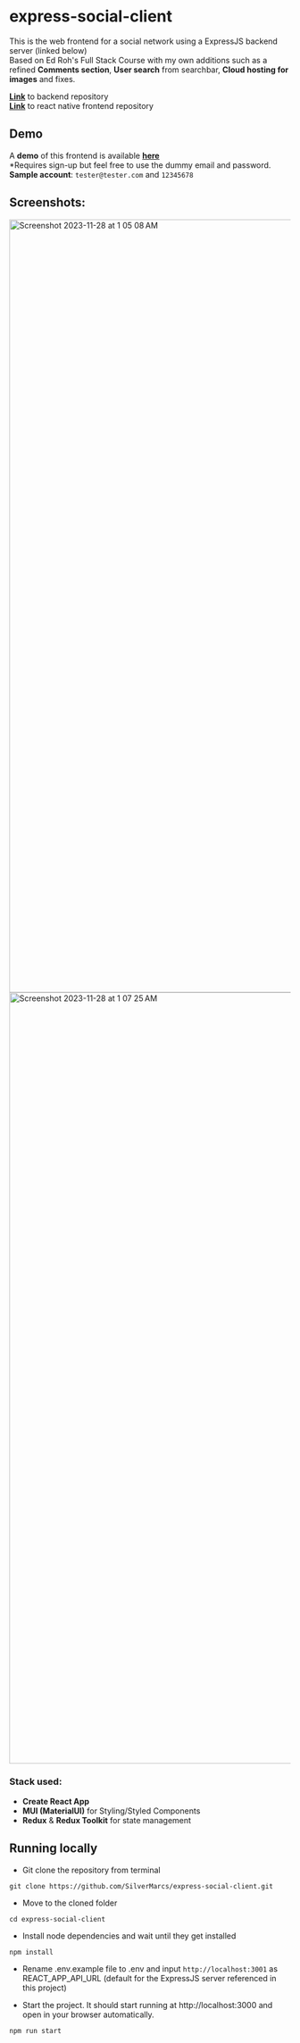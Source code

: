 # express-social-client

This is the web frontend for a social network using a ExpressJS backend server (linked below) <br>
Based on Ed Roh's Full Stack Course with my own additions such as a refined **Comments section**, **User search** from searchbar, **Cloud hosting for images** and fixes.

[**Link**](https://github.com/SilverMarcs/express-social-server) to backend repository <br>
[**Link**](https://github.com/SilverMarcs/express-social-react-native) to react native frontend repository

## Demo

A **demo** of this frontend is available [**here**](https://express-social.vercel.app) <br>
\*Requires sign-up but feel free to use the dummy email and password. <br>
**Sample account**: ``tester@tester.com`` and ``12345678``

## Screenshots:

<img width="1385" alt="Screenshot 2023-11-28 at 1 05 08 AM" src="https://github.com/SilverMarcs/express-social-client/assets/77480421/541c0c12-dc52-435d-aa25-4edb0698ef34">

<img width="1382" alt="Screenshot 2023-11-28 at 1 07 25 AM" src="https://github.com/SilverMarcs/express-social-client/assets/77480421/67575fe6-0690-4376-87a3-e97e2405f7f9">



### Stack used:

- **Create React App**
- **MUI (MaterialUI)** for Styling/Styled Components
- **Redux** & **Redux Toolkit** for state management


## Running locally

- Git clone the repository from terminal

```
git clone https://github.com/SilverMarcs/express-social-client.git
```

- Move to the cloned folder

```
cd express-social-client
```

- Install node dependencies and wait until they get installed

```
npm install
```

- Rename .env.example file to .env and input ``http://localhost:3001`` as REACT_APP_API_URL (default for the ExpressJS server referenced in this project)

- Start the project. It should start running at http://localhost:3000 and open in your browser automatically.

```
npm run start
```

<br>
